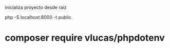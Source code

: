 inicializa proyecto desde raiz

php -S localhost:8000 -t public

# composer require vlucas/phpdotenv